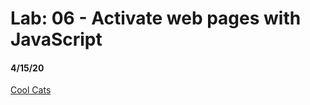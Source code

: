 # Lab: 06 - Activate web pages with JavaScript
#### 4/15/20

[Cool Cats](https://trevorstubbs.github.io/coolcats/)